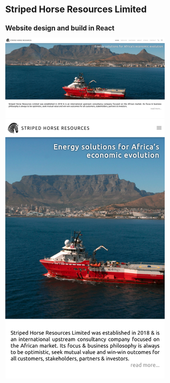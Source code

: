 # Striped Horse Resources Limited
## Website design and build in React

![Screen shot of home page on large landscape screen](/screenshots/Screenshot01.jpg)
![Screen shot of home page on portrait screen](/screenshots/Screenshot02.jpg)
